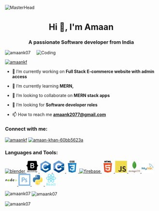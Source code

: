 ![MasterHead](https://scontent.fjai1-2.fna.fbcdn.net/v/t39.30808-6/362646873_325201946500891_2399243965084860597_n.jpg?_nc_cat=104&ccb=1-7&_nc_sid=730e14&_nc_ohc=cpr5zSUJw5UAX9J-_5G&_nc_ht=scontent.fjai1-2.fna&oh=00_AfBC7NF4CNvWSubjOfTpSj14JEoErtAnxyAb8tgn-NiYyw&oe=64C0541C)
<h1 align="center">Hi 👋, I'm Amaan</h1>
<h3 align="center">A passionate Software developer from India</h3>
<img align="right" alt="Coding" width="400" src="https://camo.githubusercontent.com/c1dcb74cc1c1835b1d716f5051499a2814c683c806b15f04b0eba492863703e9/68747470733a2f2f63646e2e6472696262626c652e636f6d2f75736572732f3733303730332f73637265656e73686f74732f363538313234332f6176656e746f2e676966">

<p align="left"> <img src="https://komarev.com/ghpvc/?username=amaank07&label=Profile%20views&color=0e75b6&style=flat" alt="amaank07" /> </p>

<p align="left"> <a href="https://twitter.com/amaankf" target="blank"><img src="https://img.shields.io/twitter/follow/amaankf?logo=twitter&style=for-the-badge" alt="amaankf" /></a> </p>

- 🔭 I’m currently working on **Full Stack E-commerce website with admin access**

- 🌱 I’m currently learning **MERN,**

- 👯 I’m looking to collaborate on **MERN stack apps**

- 🤝 I’m looking for **Software developer roles**

- 📫 How to reach me **amaank2077@gmail.com**

<h3 align="left">Connect with me:</h3>
<p align="left">
<a href="https://twitter.com/amaankf" target="blank"><img align="center" src="https://raw.githubusercontent.com/rahuldkjain/github-profile-readme-generator/master/src/images/icons/Social/twitter.svg" alt="amaankf" height="30" width="40" /></a>
<a href="https://linkedin.com/in/amaan-khan-60bb5623a" target="blank"><img align="center" src="https://raw.githubusercontent.com/rahuldkjain/github-profile-readme-generator/master/src/images/icons/Social/linked-in-alt.svg" alt="amaan-khan-60bb5623a" height="30" width="40" /></a>
</p>

<h3 align="left">Languages and Tools:</h3>
<p align="left"> <a href="https://www.blender.org/" target="_blank" rel="noreferrer"> <img src="https://download.blender.org/branding/community/blender_community_badge_white.svg" alt="blender" width="40" height="40"/> </a> <a href="https://getbootstrap.com" target="_blank" rel="noreferrer"> <img src="https://raw.githubusercontent.com/devicons/devicon/master/icons/bootstrap/bootstrap-plain-wordmark.svg" alt="bootstrap" width="40" height="40"/> </a> <a href="https://www.cprogramming.com/" target="_blank" rel="noreferrer"> <img src="https://raw.githubusercontent.com/devicons/devicon/master/icons/c/c-original.svg" alt="c" width="40" height="40"/> </a> <a href="https://www.w3schools.com/cpp/" target="_blank" rel="noreferrer"> <img src="https://raw.githubusercontent.com/devicons/devicon/master/icons/cplusplus/cplusplus-original.svg" alt="cplusplus" width="40" height="40"/> </a> <a href="https://www.w3schools.com/css/" target="_blank" rel="noreferrer"> <img src="https://raw.githubusercontent.com/devicons/devicon/master/icons/css3/css3-original-wordmark.svg" alt="css3" width="40" height="40"/> </a> <a href="https://firebase.google.com/" target="_blank" rel="noreferrer"> <img src="https://www.vectorlogo.zone/logos/firebase/firebase-icon.svg" alt="firebase" width="40" height="40"/> </a> <a href="https://www.w3.org/html/" target="_blank" rel="noreferrer"> <img src="https://raw.githubusercontent.com/devicons/devicon/master/icons/html5/html5-original-wordmark.svg" alt="html5" width="40" height="40"/> </a> <a href="https://developer.mozilla.org/en-US/docs/Web/JavaScript" target="_blank" rel="noreferrer"> <img src="https://raw.githubusercontent.com/devicons/devicon/master/icons/javascript/javascript-original.svg" alt="javascript" width="40" height="40"/> </a> <a href="https://www.mongodb.com/" target="_blank" rel="noreferrer"> <img src="https://raw.githubusercontent.com/devicons/devicon/master/icons/mongodb/mongodb-original-wordmark.svg" alt="mongodb" width="40" height="40"/> </a> <a href="https://www.mysql.com/" target="_blank" rel="noreferrer"> <img src="https://raw.githubusercontent.com/devicons/devicon/master/icons/mysql/mysql-original-wordmark.svg" alt="mysql" width="40" height="40"/> </a> <a href="https://nodejs.org" target="_blank" rel="noreferrer"> <img src="https://raw.githubusercontent.com/devicons/devicon/master/icons/nodejs/nodejs-original-wordmark.svg" alt="nodejs" width="40" height="40"/> </a> <a href="https://www.photoshop.com/en" target="_blank" rel="noreferrer"> <img src="https://raw.githubusercontent.com/devicons/devicon/master/icons/photoshop/photoshop-line.svg" alt="photoshop" width="40" height="40"/> </a> <a href="https://www.python.org" target="_blank" rel="noreferrer"> <img src="https://raw.githubusercontent.com/devicons/devicon/master/icons/python/python-original.svg" alt="python" width="40" height="40"/> </a> <a href="https://reactjs.org/" target="_blank" rel="noreferrer"> <img src="https://raw.githubusercontent.com/devicons/devicon/master/icons/react/react-original-wordmark.svg" alt="react" width="40" height="40"/> </a> </p>

<p><img align="left" src="https://github-readme-stats.vercel.app/api/top-langs?username=amaank07&show_icons=true&locale=en&layout=compact" alt="amaank07" /></p>

<p>&nbsp;<img align="center" src="https://github-readme-stats.vercel.app/api?username=amaank07&show_icons=true&locale=en" alt="amaank07" /></p>

<p><img align="center" src="https://github-readme-streak-stats.herokuapp.com/?user=amaank07&" alt="amaank07" /></p>
